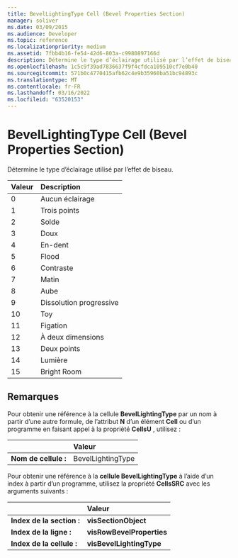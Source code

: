 ```yaml
---
title: BevelLightingType Cell (Bevel Properties Section)
manager: soliver
ms.date: 03/09/2015
ms.audience: Developer
ms.topic: reference
ms.localizationpriority: medium
ms.assetid: 7fbb4b16-fe54-42d6-803a-c9980897166d
description: Détermine le type d’éclairage utilisé par l’effet de biseau.
ms.openlocfilehash: 1c5c9f39ad7836637f9f4cfdca109510cf7e0b40
ms.sourcegitcommit: 571b0c4770415afb62c4e9b35960ba51bc94893c
ms.translationtype: MT
ms.contentlocale: fr-FR
ms.lasthandoff: 03/16/2022
ms.locfileid: "63520153"
---
```

# <a name="bevellightingtype-cell-bevel-properties-section"></a>BevelLightingType Cell (Bevel Properties Section)

Détermine le type d’éclairage utilisé par l’effet de biseau.
  
|**Valeur**|**Description**|
|:-----|:-----|
|0  <br/> |Aucun éclairage  <br/> |
|1  <br/> |Trois points  <br/> |
|2  <br/> |Solde  <br/> |
|3  <br/> |Doux  <br/> |
|4  <br/> |En-dent  <br/> |
|5  <br/> |Flood  <br/> |
|6   <br/> |Contraste  <br/> |
|7   <br/> |Matin  <br/> |
|8   <br/> |Aube  <br/> |
|9   <br/> |Dissolution progressive  <br/> |
|10  <br/> |Toy  <br/> |
|11  <br/> |Figation  <br/> |
|12   <br/> |À deux dimensions  <br/> |
|13  <br/> |Deux points  <br/> |
|14   <br/> |Lumière  <br/> |
|15   <br/> |Bright Room  <br/> |
   
## <a name="remarks"></a>Remarques

Pour obtenir une référence à la cellule **BevelLightingType** par un nom à partir d’une autre formule, de l’attribut **N** d’un élément **Cell** ou d’un programme en faisant appel à la propriété **CellsU** , utilisez : 
  
||Valeur |
|:-----|:-----|
|**Nom de cellule :**  <br/> |BevelLightingType  <br/> |
   
Pour obtenir une référence à la **cellule BevelLightingType** à l’aide d’un index à partir d’un programme, utilisez la propriété **CellsSRC** avec les arguments suivants : 
  
||Valeur |
|:-----|:-----|
|**Index de la section :**  <br/> |**visSectionObject** <br/> |
|**Index de la ligne :**  <br/> |**visRowBevelProperties** <br/> |
|**Index de la cellule :**  <br/> |**visBevelLightingType** <br/> |
   

